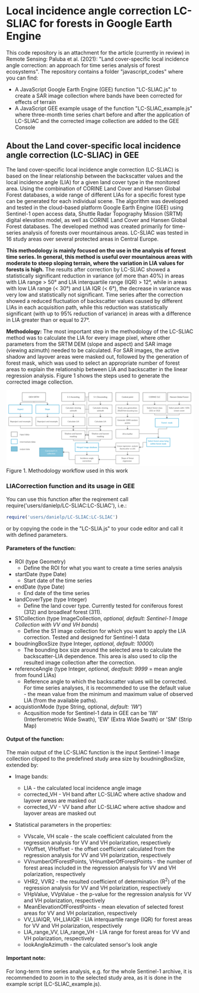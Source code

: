 # Local incidence angle correction LC-SLIAC for forests in Google Earth Engine  

This code repository is an attachment for the article (currently in review) in Remote Sensing: Paluba et al. (2021): "Land cover-specific local incidence angle correction: an approach for time series analysis of forest ecosystems".
The repository contains a folder "javascript_codes" where you can find: 
  - A JavaScript Google Earth Engine (GEE) function "LC-SLIAC.js" to create a SAR image collection where bands have been corrected for effects of terrain
  - A JavaScript GEE example usage of the function "LC-SLIAC_example.js" where three-month time series chart before and after the application of LC-SLIAC and the corrected image collection are added to the GEE Console

## About the Land cover-specific local incidence angle correction (LC-SLIAC) in GEE
The land cover-specific local incidence angle correction (LC-SLIAC) is based on the linear relationship between the backscatter values and the local incidence angle (LIA) for a given land cover type in the monitored area. Using the combination of CORINE Land Cover and Hansen Global Forest databases, a wide range of different LIAs for a specific forest type can be generated for each individual scene. The algorithm was developed and tested in the cloud-based platform Google Earth Engine (GEE) using Sentinel-1 open access data, Shuttle Radar Topography Mission (SRTM) digital elevation model, as well as CORINE Land Cover and Hansen Global Forest databases. The developed method was created primarily for time-series analysis of forests over mountainous areas. LC-SLIAC was tested in 16 study areas over several protected areas in Central Europe. 

<b>This methodology is mainly focused on the use in the analysis of forest time series. In general, this method is useful over mountainous areas with moderate to steep sloping terrain, where the variation in LIA values for forests is high.</b> The results after correction by LC-SLIAC showed a statistically significant reduction in variance (of more than 40%) in areas with LIA range > 50° and LIA interquartile range (IQR) > 12°, while in areas with low LIA range (< 30°) and LIA IQR (< 6°), the decrease in variance was very low and statistically not significant. Time series after the correction showed a reduced fluctuation of backscatter values caused by different LIAs in each acquisition path, while this reduction was statistically significant (with up to 95% reduction of variance) in areas with a difference in LIA greater than or equal to 27°.

<b>Methodology:</b> The most important step in the methodology of the LC-SLIAC method was to calculate the LIA for every image pixel, where other parameters from the SRTM DEM (slope and aspect) and SAR image (viewing azimuth) needed to be calculated. For SAR images, the active shadow and layover areas were masked out, followed by the generation of forest mask, which was used to select an appropriate number of forest areas to explain the relationship between LIA and backscatter in the linear regression analysis. Figure 1 shows the steps used to generate the corrected image collection.

![plot](./methodology/Methodology%20-%20GitHub.jpg)
Figure 1. Methodology workflow used in this work




### LIACorrection function and its usage in GEE
You can use this function after the reqirement call require('users/danielp/LC-SLIAC:LC-SLIAC'), i.e.:
```ruby
require('users/danielp/LC-SLIAC:LC-SLIAC') 
```
or by copying the code in the "LC-SLIA.js" to your code editor and call it with defined parameters.

#### Parameters of the function:
  - ROI (type Geometry)
      - Define the ROI for what you want to create a time series analysis
  - startDate (type Date)
      - Start date of the time series
  - endDate (type Date)
      - End date of the time series
  - landCoverType (type Integer)
      - Define the land cover type. Currently tested for coniferous forest (312) and broadleaf forest (311).
  - S1Collection (type ImageCollection, *optional, default: Sentinel-1 Image Collection with VV and VH bands*)
      - Define the S1 image collection for which you want to apply the LIA correction. Tested and designed for Sentinel-1 data
  - boudningBoxSize (type Integer, *optional, default: 10000*)
      - The bounding box size around the selected area to calculate the backscatter-LIA dependence. This area is also used to clip the resulted image collection after the correction.
  - referenceAngle (type Integer, *optional, deafault: 9999* = mean angle from found LIAs)
      - Reference angle to which the backscatter values will be corrected. For time series analyses, it is recommended to use the default value - the mean value from the minimum and maximum value of observed LIA (from the available paths).
  - acquistionMode (type String, optional, *default: 'IW'*)
      - Acqusition mode for Sentinel-1 data in GEE can be 'IW' (Interferometric Wide Swath), 'EW' (Extra Wide Swath) or 'SM' (Strip Map)

#### Output of the function:
The main output of the LC-SLIAC function is the input Sentinel-1 image collection clipped to the predefined study area size by boudningBoxSize, extended by:
 - Image bands:
      - LIA - the calculated local incidence angle image
      - corrected_VH - VH band after LC-SLIAC where active shadow and layover areas are masked out
      - corrected_VV - VV band after LC-SLIAC where active shadow and layover areas are masked out
  
 - Statistical parameters in the properties:
      - VVscale, VH scale - the scale coefficient calculated from the regression analysis for VV and VH polarization, respectively
      - VVoffset, VHoffset - the offset coefficient calculated from the regression analysis for VV and VH polarization, respectively
      - VVnumberOfForestPoints, VHnumberOfForestPoints - the number of forest areas included in the regression analysis for VV and VH polarization, respectively
      - VHR2, VVR2 - the resulted coefficient of determination (R<sup>2</sup>) of the regression analysis for VV and VH polarization, respectively
      - VHpValue, VVpValue - the p-value for the regression analysis for VV and VH polarization, respectively
      - MeanElevationOfForestPoints - mean elevation of selected forest areas for VV and VH polarization, respectively
      - VV_LIAIQR, VH_LIAIQR - LIA interquartile range (IQR) for forest areas for VV and VH polarization, respectively
      - LIA_range_VV, LIA_range_VH - LIA range for forest areas for VV and VH polarization, respectively
      - lookAngleAzimuth - the calculated sensor's look angle


#### Important note:
For long-term time series analysis, e.g. for the whole Sentinel-1 archive, it is recommended to zoom in to the selected study area, as it is done in the example script (LC-SLIAC_example.js). 
